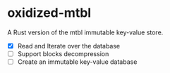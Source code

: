 # oxidized-mtbl

A Rust version of the mtbl immutable key-value store.

  - [x] Read and Iterate over the database
  - [ ] Support blocks decompression
  - [ ] Create an immutable key-value database
